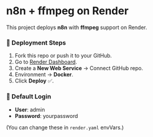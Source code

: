 # n8n + ffmpeg on Render

This project deploys **n8n** with **ffmpeg** support on Render.

### 🚀 Deployment Steps
1. Fork this repo or push it to your GitHub.
2. Go to [Render Dashboard](https://dashboard.render.com/).
3. Create a **New Web Service** → Connect GitHub repo.
4. Environment → **Docker**.
5. Click **Deploy** ✅.

### 🔑 Default Login
- **User**: admin  
- **Password**: yourpassword  

(You can change these in `render.yaml` envVars.)
